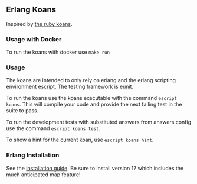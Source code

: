 ## Erlang Koans
Inspired by <a href="http://rubykoans.com/">the ruby koans</a>.

### Usage with Docker

To run the koans with docker use `make run`

### Usage

The koans are intended to only rely on erlang and the erlang scripting environment <a href="http://www.erlang.org/doc/man/escript.html">escript</a>. The testing framework is <a href="http://www.erlang.org/doc/apps/eunit/chapter.html">eunit</a>.

To run the koans use the koans executable with the command `escript koans`. This will compile your code and provide the next failing test in the suite to pass.

To run the development tests with substituted answers from answers.config use the command `escript koans test`.

To show a hint for the current koan, use `escript koans hint`.

### Erlang Installation

See the <a href="http://www.erlang.org/doc/installation_guide/INSTALL.html"> installation guide</a>. Be sure to install version 17 which includes the much anticipated map feature!
